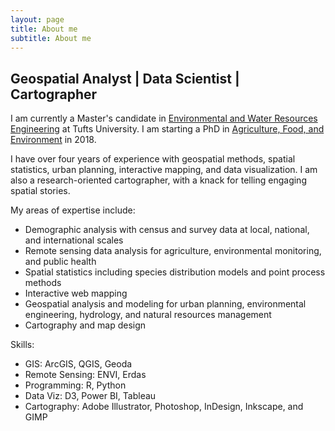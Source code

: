 ```yaml
---
layout: page
title: About me
subtitle: About me
---
```


## Geospatial Analyst | Data Scientist | Cartographer

I am currently a Master's candidate in [Environmental and Water Resources Engineering](https://www.engineering.tufts.edu/cee) at Tufts University. I am starting a PhD in [Agriculture, Food, and Environment](https://www.nutrition.tufts.edu) in 2018. 

I have over four years of experience with geospatial methods, spatial statistics, urban planning, interactive mapping, and data visualization. I am also a research-oriented cartographer, with a knack for telling engaging spatial stories.

My areas of expertise include:
* Demographic analysis with census and survey data at local, national, and international scales
* Remote sensing data analysis for agriculture, environmental monitoring, and public health 
* Spatial statistics including species distribution models and point process methods 
* Interactive web mapping 
* Geospatial analysis and modeling for urban planning, environmental engineering, hydrology, and natural resources management 
* Cartography and map design 

Skills:
* GIS: ArcGIS, QGIS, Geoda
* Remote Sensing: ENVI, Erdas
* Programming: R, Python
* Data Viz: D3, Power BI, Tableau
* Cartography: Adobe Illustrator, Photoshop, InDesign, Inkscape, and GIMP
